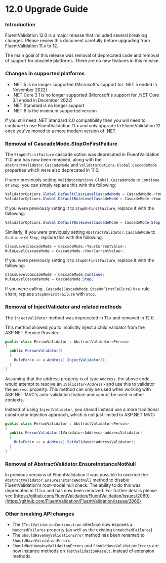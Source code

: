 # 12.0 Upgrade Guide

### Introduction

FluentValidation 12.0 is a major release that included several breaking changes. Please review this document carefully before upgrading from FluentValidation 11.x to 12.

The main goal of this release was removal of deprecated code and removal of support for obsolete platforms. There are no new features in this release.

### Changes in supported platforms

- .NET 5 is no longer supported (Microsoft's support for .NET 5 ended in November 2022)
- .NET Core 3.1 is no longer supported (Microsoft's support for .NET Core 3.1 ended in December 2022)
- .NET Standard is no longer support
- .NET 6 is the minimum supported version 

If you still need .NET Standard 2.0 compatibility then you will need to continue to use FluentValidation 11.x and only upgrade to FluentValidation 12 once you've moved to a more modern version of .NET.  

### Removal of CascadeMode.StopOnFirstFailure

The `StopOnFirstFailure` cascade option was deprecated in FluentValidation 11.0 and has now been removed, along with the `AbstractValidator.CascadeMode` and `ValidatorOptions.Global.CascadeMode` properties which were also deprecated in 11.0. 

If were previously setting `ValidatorOptions.Global.CascadeMode` to `Continue` or `Stop`, you can simply replace this with the following:

```csharp
ValidatorOptions.Global.DefaultClassLevelCascadeMode = CascadeMode.<YourCurrentValue>;
ValidatorOptions.Global.DefaultRuleLevelCascadeMode = CascadeMode.<YourCurrentValue>;
```

If you were previously setting it to `StopOnFirstFailure`, replace it with the following:

```csharp
ValidatorOptions.Global.DefaultRuleLevelCascadeMode = CascadeMode.Stop;
```

Similarly, if you were previously setting `AbstractValidator.CascadeMode` to `Continue` or `Stop`, replace this with the following:

```csharp
ClassLevelCascadeMode = CascadeMode.<YourCurrentValue>;
RuleLevelCascadeMode = CascadeMode.<YourCurrentValue>;
```

If you were previously setting it to `StopOnFirstFailure`, replace it with the following:

```csharp
ClassLevelCascadeMode = CascadeMode.Continue;
RuleLevelCascadeMode = CascadeMode.Stop;
```

If you were calling `.Cascade(CascadeMode.StopOnFirstFailure)` in a rule chain, replace `StopOnFirstFailure` with `Stop`.

### Removal of InjectValidator and related methods

The `InjectValidator` method was deprecated in 11.x and removed in 12.0.

This method allowed you to implicitly inject a child validator from the ASP.NET Service Provider:

```csharp
public class PersonValidator : AbstractValidator<Person> 
{
  public PersonValidator() 
  {
    RuleFor(x => x.Address).InjectValidator();
  }
}
```

Assuming that the address property is of type `Address`, the above code would attempt to resolve an `IValidator<Address>` and use this to validator the `Address` property. This method can only be used when working with ASP.NET MVC's auto-validation feature and cannot be used in other contexts. 

Instead of using `InjectValidator`, you should instead use a more traditional constructor injection approach, which is not just limited to ASP.NET MVC:

```csharp
public class PersonValidator : AbstractValidator<Person> 
{
  public PersonValidator(IValidator<Address> addressValidator) 
  {
    RuleFor(x => x.Address).SetValidator(addressValidator);
  }
}
```

### Removal of AbstractValidator.EnsureInstanceNotNull

In previous versions of FluentValidation it was possible to override the `AbstractValidator.EnsureInstanceNotNull` method to disable FluentValidation's root-model null check. The ability to do this was deprecated in 11.5.x and has now been removed. For further details please see [https://github.com/FluentValidation/FluentValidation/issues/2069](https://github.com/FluentValidation/FluentValidation/issues/2069)


### Other breaking API changes 

- The `ITestValidationContinuation` interface now exposes a `MatchedFailures` property (as well as the existing `UnmatchedFailures`)
- The `ShouldHaveAnyValidationError` method has been renamed to `ShouldHaveValidationErrors`
- `ShouldNotHaveAnyValidationErrors` and `ShouldHaveValidationErrors` are now instance methods on `TestValidationResult`, instead of extension methods. 
